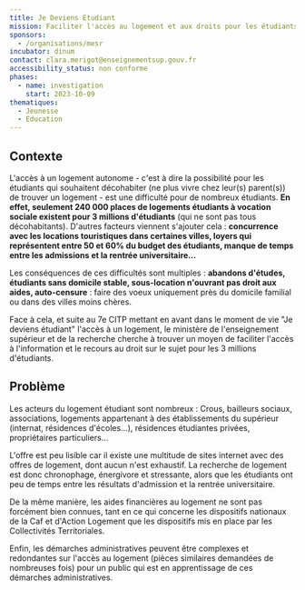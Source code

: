 ```yaml
---
title: Je Deviens Etudiant
mission: Faciliter l'accès au logement et aux droits pour les étudiants
sponsors:
  - /organisations/mesr
incubator: dinum
contact: clara.merigot@enseignementsup.gouv.fr
accessibility_status: non conforme
phases:
  - name: investigation
    start: 2023-10-09
thematiques:
  - Jeunesse
  - Education
---
```

## Contexte

L'accès à un logement autonome - c'est à dire la possibilité pour les étudiants qui souhaitent décohabiter (ne plus vivre chez leur(s) parent(s)) de trouver un logement - est une difficulté pour de nombreux étudiants. **En effet, seulement 240 000 places de logements étudiants à vocation sociale existent pour 3 millions d'étudiants** (qui ne sont pas tous décohabitants). D'autres facteurs viennent s'ajouter  cela : **concurrence avec les locations touristiques dans certaines villes, loyers qui représentent entre 50 et 60% du budget des étudiants, manque de temps entre les admissions et la rentrée universitaire…**

Les conséquences de ces difficultés sont multiples : **abandons d'études, étudiants sans domicile stable, sous-location n'ouvrant pas droit aux aides, auto-censure** : faire des voeux uniquement près du domicile familial ou dans des villes moins chères.

Face à cela, et suite au 7e CITP mettant en avant dans le moment de vie "Je deviens étudiant" l'accès à un logement, le ministère de l'enseignement supérieur et de la recherche cherche à trouver un moyen de faciliter l'accès à l'information et le recours au droit sur le sujet pour les 3 millions d'étudiants. 

## Problème

Les acteurs du logement étudiant sont nombreux : Crous, bailleurs sociaux, associations, logements appartenant à des établissements du supérieur (internat, résidences d'écoles…), résidences étudiantes privées, propriétaires particuliers… 

L'offre est peu lisible car il existe une multitude de sites internet avec des offres de logement, dont aucun n'est exhaustif. La recherche de logement est donc chronophage, énergivore et stressante, alors que les étudiants ont peu de temps entre les résultats d'admission et la rentrée universitaire. 

De la même manière, les aides financières au logement ne sont pas forcément bien connues, tant en ce qui concerne les dispositifs nationaux de la Caf et d'Action Logement que les dispositifs mis en place par les Collectivités Territoriales.

Enfin, les démarches administratives peuvent être complexes et redondantes sur l'accès au logement (pièces similaires demandées de nombreuses fois) pour un public qui est en apprentissage de ces démarches administratives.